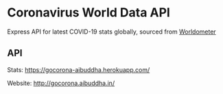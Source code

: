 # Coronavirus World Data API
 
Express API for latest COVID-19 stats globally, sourced from [Worldometer](https://www.worldometers.info/coronavirus/)

## API

Stats: https://gocorona-aibuddha.herokuapp.com/

Website: http://gocorona.aibuddha.in/
